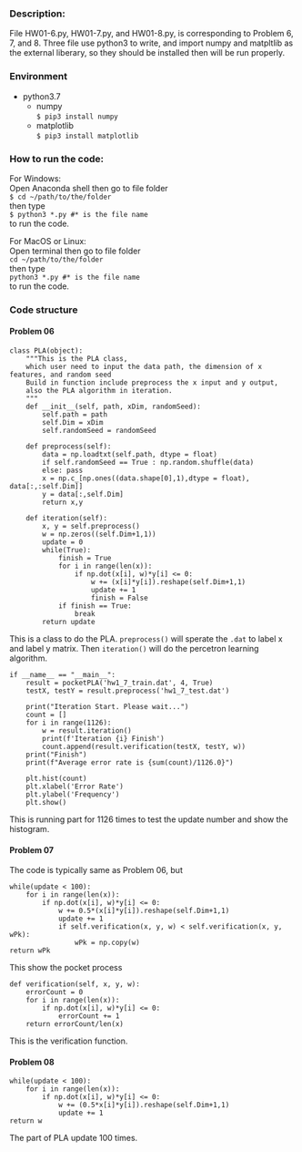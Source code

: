### Description:

File HW01-6.py, HW01-7.py, and HW01-8.py, is corresponding to Problem 6, 7, and 8. Three file use python3 to write, and import numpy and matpltlib as the external liberary, so they should be installed then will be run properly.

### Environment

+ python3.7
	+ numpy  
	`$ pip3 install numpy`  
	+ matplotlib  
	`$ pip3 install matplotlib`

### How to run the code:

For Windows:  
Open Anaconda shell then go to file folder  
`$ cd ~/path/to/the/folder`  
then type  
`$ python3 *.py #* is the file name`  
to run the code.  

For MacOS or Linux:   
Open terminal then go to file folder   
`cd ~/path/to/the/folder`  
then type  
`python3 *.py #* is the file name`  
to run the code.   


### Code structure
#### Problem 06
```
class PLA(object):
	"""This is the PLA class, 
	which user need to input the data path, the dimension of x features, and random seed
	Build in function include preprocess the x input and y output,
	also the PLA algorithm in iteration. 
	"""
	def __init__(self, path, xDim, randomSeed):
		self.path = path
		self.Dim = xDim
		self.randomSeed = randomSeed

	def preprocess(self):
		data = np.loadtxt(self.path, dtype = float)
		if self.randomSeed == True : np.random.shuffle(data) 
		else: pass
		x = np.c_[np.ones((data.shape[0],1),dtype = float), data[:,:self.Dim]]
		y = data[:,self.Dim]
		return x,y
 
	def iteration(self):
		x, y = self.preprocess()
		w = np.zeros((self.Dim+1,1))
		update = 0
		while(True):
			finish = True
			for i in range(len(x)):
				if np.dot(x[i], w)*y[i] <= 0:
					w += (x[i]*y[i]).reshape(self.Dim+1,1)
					update += 1
					finish = False
			if finish == True:
				break
		return update
```
This is a class to do the PLA. `preprocess()` will sperate the `.dat` to label x and label y matrix. Then `iteration()` will do the percetron learning algorithm.
``` 
if __name__ == "__main__":	
	result = pocketPLA('hw1_7_train.dat', 4, True)
	testX, testY = result.preprocess('hw1_7_test.dat')

	print("Iteration Start. Please wait...")
	count = []
	for i in range(1126):
		w = result.iteration()
		print(f'Iteration {i} Finish')
		count.append(result.verification(testX, testY, w))
	print("Finish")
	print(f"Average error rate is {sum(count)/1126.0}")

	plt.hist(count)
	plt.xlabel('Error Rate')
	plt.ylabel('Frequency')
	plt.show()
```
This is running part for 1126 times to test the update number and show the histogram.
#### Problem 07
The code is typically same as Problem 06, but
```
while(update < 100):
	for i in range(len(x)):
		if np.dot(x[i], w)*y[i] <= 0:
			w += 0.5*(x[i]*y[i]).reshape(self.Dim+1,1)
			update += 1
			if self.verification(x, y, w) < self.verification(x, y, wPk):
				wPk = np.copy(w)
return wPk
```
This show the pocket process
```
def verification(self, x, y, w):
	errorCount = 0
	for i in range(len(x)):
		if np.dot(x[i], w)*y[i] <= 0:
			errorCount += 1
	return errorCount/len(x)
```
This is the verification function.
#### Problem 08
```
while(update < 100):
	for i in range(len(x)):
		if np.dot(x[i], w)*y[i] <= 0:
			w += (0.5*x[i]*y[i]).reshape(self.Dim+1,1)
			update += 1
return w
```
The part of PLA update 100 times.
